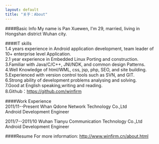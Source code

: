 ```yaml
---
layout: default
title: "关于：About"
---
```

####Basic Info
My name is Pan Xuewen, I'm 29, married, living in Hongshan district Wuhan city.  

####IT skills  
1.4 years experience in Android application development, team leader of 10+ enterprise level Application.  
2.1 year experience in Embedded Linux Porting and construction.  
3.Familiar with Java/C/C++, JNI/NDK, and common design Patterns.  
4.Well Knowledge of html/WML, css, jsp, php, SEO, and site building.  
5.Experienced with version control tools such as SVN, and GIT.  
6.Strong ability of development problems analysing and solving.  
7.Good at English speaking,writing and reading.  
8.Github：https://github.com/winfirm  

####Work Experience  
2011/11--Present  Whan Qdone Network Technology Co.,Ltd  
Android Development Engineer  

2011/7--2011/10  Wuhan Tianyu Communication Technology Co.,Ltd  
Android Development Engineer  

####Resume
For more information: <http://www.winfirm.cn/about.html>  

<!-- Blog Comments -->
<div class="media">
  <!-- UY BEGIN -->
  <div id="uyan_frame">
  </div>
  <script type="text/javascript" src="http://v2.uyan.cc/code/uyan.js?uid=1511840">
  </script>
  <!-- UY END -->
</div>
